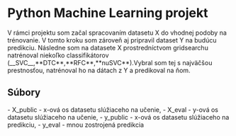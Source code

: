 <h1>Python Machine Learning projekt</h1>
V rámci projektu som začal spracovaním datasetu X do vhodnej podoby na trénovanie. V tomto kroku som zároveň aj pripravil dataset Y na budúcu predikciu. 
Následne som na datasete X prostredníctvom gridsearchu natrénoval niekoľko classifikátorov (__SVC__,**DTC**,**RFC**,**nuSVC**).Vybral som tej s najväčšou 
prestnosťou, natrénoval ho na dátach z Y a predikoval na ňom.

<h2>Súbory</h2>
  - X_public - x-ová os datasetu slúžiaceho na učenie,
  - X_eval - y-ová os datasetu slúžiaceho na učenie,
  - y_public - x-ová os datasetu slúžiaceho na predikciu,
  - y_eval - mnou zostrojená predikcia

